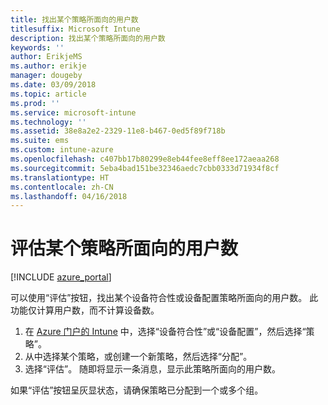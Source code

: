 ```yaml
---
title: 找出某个策略所面向的用户数
titlesuffix: Microsoft Intune
description: 找出某个策略所面向的用户数
keywords: ''
author: ErikjeMS
ms.author: erikje
manager: dougeby
ms.date: 03/09/2018
ms.topic: article
ms.prod: ''
ms.service: microsoft-intune
ms.technology: ''
ms.assetid: 38e8a2e2-2329-11e8-b467-0ed5f89f718b
ms.suite: ems
ms.custom: intune-azure
ms.openlocfilehash: c407bb17b80299e8eb44fee8eff8ee172aeaa268
ms.sourcegitcommit: 5eba4bad151be32346aedc7cbb0333d71934f8cf
ms.translationtype: HT
ms.contentlocale: zh-CN
ms.lasthandoff: 04/16/2018
---
```

# <a name="evaluate-how-many-users-are-targeted-by-a-policy"></a>评估某个策略所面向的用户数
[!INCLUDE [azure_portal](./includes/azure_portal.md)]

可以使用“评估”按钮，找出某个设备符合性或设备配置策略所面向的用户数。 此功能仅计算用户数，而不计算设备数。

1.  在 [Azure 门户的 Intune](https://aka.ms/intuneportal) 中，选择“设备符合性”或“设备配置”，然后选择“策略”。
2.  从中选择某个策略，或创建一个新策略，然后选择“分配”。
3.  选择“评估”。 随即将显示一条消息，显示此策略所面向的用户数。

如果“评估”按钮呈灰显状态，请确保策略已分配到一个或多个组。

